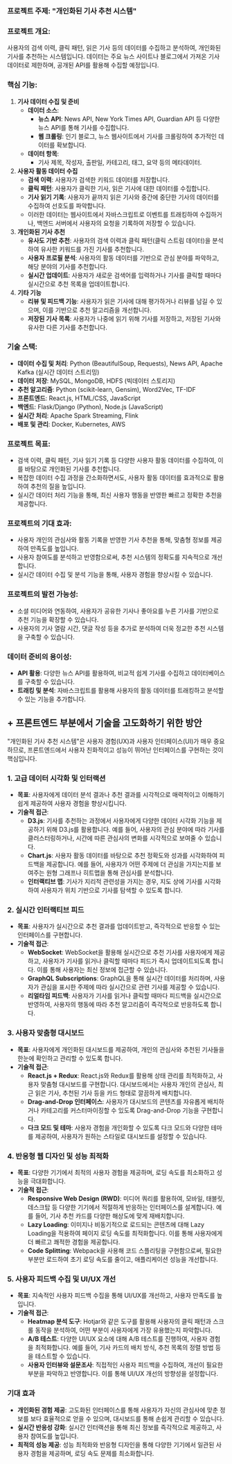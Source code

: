 ### **프로젝트 주제: "개인화된 기사 추천 시스템"**

### **프로젝트 개요:**

사용자의 검색 이력, 클릭 패턴, 읽은 기사 등의 데이터를 수집하고 분석하여, 개인화된 기사를 추천하는 시스템입니다. 데이터는 주요 뉴스 사이트나 블로그에서 가져온 기사 데이터로 제한하며, 공개된 API를 활용해 수집할 예정입니다.

### **핵심 기능:**

1. **기사 데이터 수집 및 준비**
   - **데이터 소스**:
     - **뉴스 API**: News API, New York Times API, Guardian API 등 다양한 뉴스 API를 통해 기사를 수집합니다.
     - **웹 크롤링**: 인기 블로그, 뉴스 웹사이트에서 기사를 크롤링하여 추가적인 데이터를 확보합니다.
   - **데이터 항목**:
     - 기사 제목, 작성자, 출판일, 카테고리, 태그, 요약 등의 메타데이터.
2. **사용자 활동 데이터 수집**
   - **검색 이력**: 사용자가 검색한 키워드 데이터를 저장합니다.
   - **클릭 패턴**: 사용자가 클릭한 기사, 읽은 기사에 대한 데이터를 수집합니다.
   - **기사 읽기 기록**: 사용자가 끝까지 읽은 기사와 중간에 중단한 기사의 데이터를 수집하여 선호도를 파악합니다.
   - 이러한 데이터는 웹사이트에서 자바스크립트로 이벤트를 트래킹하여 수집하거나, 백엔드 서버에서 사용자의 요청을 기록하여 저장할 수 있습니다.
3. **개인화된 기사 추천**
   - **유사도 기반 추천**: 사용자의 검색 이력과 클릭 패턴(클릭 스트림 데이터)을 분석하여 유사한 키워드를 가진 기사를 추천합니다.
   - **사용자 프로필 분석**: 사용자의 활동 데이터를 기반으로 관심 분야를 파악하고, 해당 분야의 기사를 추천합니다.
   - **실시간 업데이트**: 사용자가 새로운 검색어를 입력하거나 기사를 클릭할 때마다 실시간으로 추천 목록을 업데이트합니다.
4. **기타 기능**
   - **리뷰 및 피드백 기능**: 사용자가 읽은 기사에 대해 평가하거나 리뷰를 남길 수 있으며, 이를 기반으로 추천 알고리즘을 개선합니다.
   - **저장된 기사 목록**: 사용자가 나중에 읽기 위해 기사를 저장하고, 저장된 기사와 유사한 다른 기사를 추천합니다.

### **기술 스택:**

- **데이터 수집 및 처리**: Python (BeautifulSoup, Requests), News API, Apache Kafka (실시간 데이터 스트리밍)
- **데이터 저장**: MySQL, MongoDB, HDFS (빅데이터 스토리지)
- **추천 알고리즘**: Python (scikit-learn, Gensim), Word2Vec, TF-IDF
- **프론트엔드**: React.js, HTML/CSS, JavaScript
- **백엔드**: Flask/Django (Python), Node.js (JavaScript)
- **실시간 처리**: Apache Spark Streaming, Flink
- **배포 및 관리**: Docker, Kubernetes, AWS

### **프로젝트 목표:**

- 검색 이력, 클릭 패턴, 기사 읽기 기록 등 다양한 사용자 활동 데이터를 수집하여, 이를 바탕으로 개인화된 기사를 추천합니다.
- 복잡한 데이터 수집 과정을 간소화하면서도, 사용자 활동 데이터를 효과적으로 활용하여 추천의 질을 높입니다.
- 실시간 데이터 처리 기능을 통해, 최신 사용자 행동을 반영한 빠르고 정확한 추천을 제공합니다.

### **프로젝트의 기대 효과:**

- 사용자 개인의 관심사와 활동 기록을 반영한 기사 추천을 통해, 맞춤형 정보를 제공하여 만족도를 높입니다.
- 사용자 참여도를 분석하고 반영함으로써, 추천 시스템의 정확도를 지속적으로 개선합니다.
- 실시간 데이터 수집 및 분석 기능을 통해, 사용자 경험을 향상시킬 수 있습니다.

### **프로젝트의 발전 가능성:**

- 소셜 미디어와 연동하여, 사용자가 공유한 기사나 좋아요를 누른 기사를 기반으로 추천 기능을 확장할 수 있습니다.
- 사용자의 기사 열람 시간, 댓글 작성 등을 추가로 분석하여 더욱 정교한 추천 시스템을 구축할 수 있습니다.

### **데이터 준비의 용이성:**

- **API 활용**: 다양한 뉴스 API를 활용하여, 비교적 쉽게 기사를 수집하고 데이터베이스를 구축할 수 있습니다.
- **트래킹 및 분석**: 자바스크립트를 활용해 사용자의 활동 데이터를 트래킹하고 분석할 수 있는 기능을 추가합니다.

## + 프론트엔드 부분에서 기술을 고도화하기 위한 방안

"개인화된 기사 추천 시스템"은 사용자 경험(UX)과 사용자 인터페이스(UI)가 매우 중요하므로, 프론트엔드에서 사용자 친화적이고 성능이 뛰어난 인터페이스를 구현하는 것이 핵심입니다.

### 1. **고급 데이터 시각화 및 인터랙션**

- **목표**: 사용자에게 데이터 분석 결과나 추천 결과를 시각적으로 매력적이고 이해하기 쉽게 제공하여 사용자 경험을 향상시킵니다.
- **기술적 접근**:
  - **D3.js**: 기사를 추천하는 과정에서 사용자에게 다양한 데이터 시각화 기능을 제공하기 위해 D3.js를 활용합니다. 예를 들어, 사용자의 관심 분야에 따라 기사를 클러스터링하거나, 시간에 따른 관심사의 변화를 시각적으로 보여줄 수 있습니다.
  - **Chart.js**: 사용자 활동 데이터를 바탕으로 추천 정확도와 성과를 시각화하여 피드백을 제공합니다. 예를 들어, 사용자가 어떤 주제에 더 관심을 가지는지를 보여주는 원형 그래프나 히트맵을 통해 관심사를 분석합니다.
  - **인터랙티브 맵**: 기사가 지리적 관련성을 가지는 경우, 지도 상에 기사를 시각화하여 사용자가 위치 기반으로 기사를 탐색할 수 있도록 합니다.

### 2. **실시간 인터랙티브 피드**

- **목표**: 사용자가 실시간으로 추천 결과를 업데이트받고, 즉각적으로 반응할 수 있는 인터페이스를 구현합니다.
- **기술적 접근**:
  - **WebSocket**: WebSocket을 활용해 실시간으로 추천 기사를 사용자에게 제공하고, 사용자가 기사를 읽거나 클릭할 때마다 피드가 즉시 업데이트되도록 합니다. 이를 통해 사용자는 최신 정보에 접근할 수 있습니다.
  - **GraphQL Subscriptions**: GraphQL을 통해 실시간 데이터를 처리하며, 사용자가 관심을 표시한 주제에 따라 실시간으로 관련 기사를 제공할 수 있습니다.
  - **리얼타임 피드백**: 사용자가 기사를 읽거나 클릭할 때마다 피드백을 실시간으로 반영하여, 사용자의 행동에 따라 추천 알고리즘이 즉각적으로 반응하도록 합니다.

### 3. **사용자 맞춤형 대시보드**

- **목표**: 사용자에게 개인화된 대시보드를 제공하여, 개인의 관심사와 추천된 기사들을 한눈에 확인하고 관리할 수 있도록 합니다.
- **기술적 접근**:
  - **React.js + Redux**: React.js와 Redux를 활용해 상태 관리를 최적화하고, 사용자 맞춤형 대시보드를 구현합니다. 대시보드에서는 사용자 개인의 관심사, 최근 읽은 기사, 추천된 기사 등을 카드 형태로 깔끔하게 배치합니다.
  - **Drag-and-Drop 인터페이스**: 사용자가 대시보드의 콘텐츠를 자유롭게 배치하거나 카테고리를 커스터마이징할 수 있도록 Drag-and-Drop 기능을 구현합니다.
  - **다크 모드 및 테마**: 사용자 경험을 개인화할 수 있도록 다크 모드와 다양한 테마를 제공하여, 사용자가 원하는 스타일로 대시보드를 설정할 수 있습니다.

### 4. **반응형 웹 디자인 및 성능 최적화**

- **목표**: 다양한 기기에서 최적의 사용자 경험을 제공하며, 로딩 속도를 최소화하고 성능을 극대화합니다.
- **기술적 접근**:
  - **Responsive Web Design (RWD)**: 미디어 쿼리를 활용하여, 모바일, 태블릿, 데스크탑 등 다양한 기기에서 적절하게 반응하는 인터페이스를 설계합니다. 예를 들어, 기사 추천 카드를 다양한 해상도에 맞게 재배치합니다.
  - **Lazy Loading**: 이미지나 비동기적으로 로드되는 콘텐츠에 대해 Lazy Loading을 적용하여 페이지 로딩 속도를 최적화합니다. 이를 통해 사용자에게 더 빠르고 쾌적한 경험을 제공합니다.
  - **Code Splitting**: Webpack을 사용해 코드 스플리팅을 구현함으로써, 필요한 부분만 로드하여 초기 로딩 속도를 줄이고, 애플리케이션 성능을 개선합니다.

### 5. **사용자 피드백 수집 및 UI/UX 개선**

- **목표**: 지속적인 사용자 피드백 수집을 통해 UI/UX를 개선하고, 사용자 만족도를 높입니다.
- **기술적 접근**:
  - **Heatmap 분석 도구**: Hotjar와 같은 도구를 활용해 사용자의 클릭 패턴과 스크롤 동작을 분석하여, 어떤 부분이 사용자에게 가장 유용했는지 파악합니다.
  - **A/B 테스트**: 다양한 UI/UX 요소에 대해 A/B 테스트를 진행하여, 사용자 경험을 최적화합니다. 예를 들어, 기사 카드의 배치 방식, 추천 목록의 정렬 방법 등을 테스트할 수 있습니다.
  - **사용자 인터뷰와 설문조사**: 직접적인 사용자 피드백을 수집하여, 개선이 필요한 부분을 파악하고 반영합니다. 이를 통해 UI/UX 개선의 방향성을 설정합니다.

### **기대 효과**

- **개인화된 경험 제공**: 고도화된 인터페이스를 통해 사용자가 자신의 관심사에 맞춘 정보를 보다 효율적으로 얻을 수 있으며, 대시보드를 통해 손쉽게 관리할 수 있습니다.
- **실시간 반응성 강화**: 실시간 인터랙션을 통해 최신 정보를 즉각적으로 제공하고, 사용자 참여도를 높입니다.
- **최적의 성능 제공**: 성능 최적화와 반응형 디자인을 통해 다양한 기기에서 일관된 사용자 경험을 제공하며, 로딩 속도 문제를 최소화합니다.

